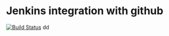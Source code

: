 # Jenkins integration with github

[![Build Status](https://104.236.108.161/job/goprac/statusbadges-build/icon)](https://104.236.108.161/job/goprac/statusbadges-build/icon)
dd
